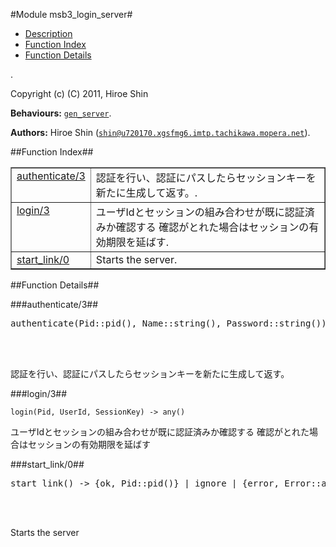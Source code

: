 

#Module msb3_login_server#
* [Description](#description)
* [Function Index](#index)
* [Function Details](#functions)


.



Copyright (c) (C) 2011, Hiroe Shin

__Behaviours:__ [`gen_server`](gen_server.md).

__Authors:__ Hiroe Shin ([`shin@u720170.xgsfmg6.imtp.tachikawa.mopera.net`](mailto:shin@u720170.xgsfmg6.imtp.tachikawa.mopera.net)).<a name="index"></a>

##Function Index##


<table width="100%" border="1" cellspacing="0" cellpadding="2" summary="function index"><tr><td valign="top"><a href="#authenticate-3">authenticate/3</a></td><td>認証を行い、認証にパスしたらセッションキーを新たに生成して返す。.</td></tr><tr><td valign="top"><a href="#login-3">login/3</a></td><td>
ユーザIdとセッションの組み合わせが既に認証済みか確認する
確認がとれた場合はセッションの有効期限を延ばす.</td></tr><tr><td valign="top"><a href="#start_link-0">start_link/0</a></td><td>Starts the server.</td></tr></table>


<a name="functions"></a>

##Function Details##

<a name="authenticate-3"></a>

###authenticate/3##




<pre>authenticate(Pid::pid(), Name::string(), Password::string()) -&gt; {ok, SessionKey::string()} | {error, password_incollect}</pre>
<br></br>




認証を行い、認証にパスしたらセッションキーを新たに生成して返す。<a name="login-3"></a>

###login/3##




`login(Pid, UserId, SessionKey) -> any()`




ユーザIdとセッションの組み合わせが既に認証済みか確認する
確認がとれた場合はセッションの有効期限を延ばす<a name="start_link-0"></a>

###start_link/0##




<pre>start_link() -&gt; {ok, Pid::pid()} | ignore | {error, Error::atom()}</pre>
<br></br>




Starts the server